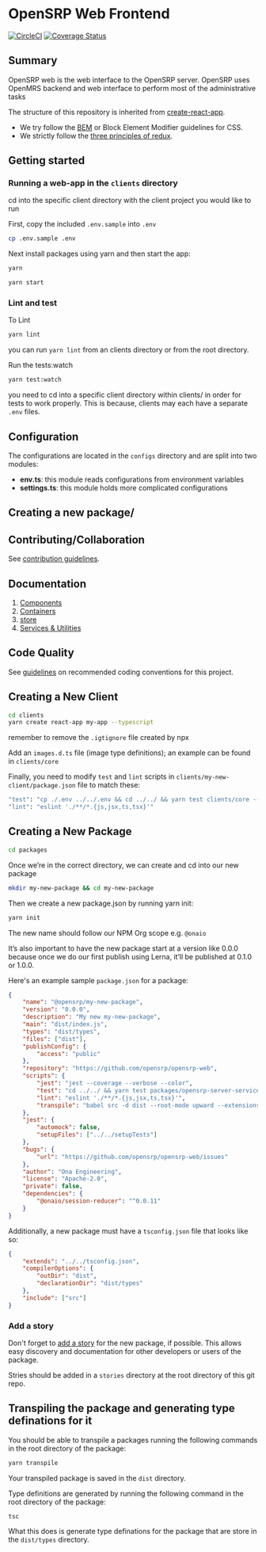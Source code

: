 # OpenSRP Web Frontend

[![CircleCI](https://circleci.com/gh/OpenSRP/opensrp-web.svg?style=svg)](https://circleci.com/gh/OpenSRP/opensrp-web)
[![Coverage Status](https://coveralls.io/repos/github/OpenSRP/opensrp-web/badge.svg?branch=master)](https://coveralls.io/github/OpenSRP/opensrp-web?branch=master)

## Summary

OpenSRP web is the web interface to the OpenSRP server. OpenSRP uses OpenMRS backend and web interface to perform most of the administrative tasks

The structure of this repository is inherited from [create-react-app](https://github.com/facebook/create-react-app).

-   We try follow the [BEM](https://en.bem.info/methodology/quick-start/) or Block Element Modifier guidelines for CSS.
-   We strictly follow the [three principles of redux](https://redux.js.org/introduction/three-principles).

## Getting started

### Running a web-app in the `clients` directory

cd into the specific client directory with the client project you would like to run

First, copy the included `.env.sample` into `.env`

```sh
cp .env.sample .env
```

Next install packages using yarn and then start the app:

```sh
yarn

yarn start
```

### Lint and test

To Lint

```sh
yarn lint
```

you can run `yarn lint` from an clients directory or from the root directory.

Run the tests:watch

```sh
yarn test:watch
```

you need to cd into a specific client directory within clients/ in order for tests to work properly.
This is because, clients may each have a separate `.env` files.

## Configuration

The configurations are located in the `configs` directory and are split into two modules:

-   **env.ts**: this module reads configurations from environment variables
-   **settings.ts**: this module holds more complicated configurations

## Creating a new package/

## Contributing/Collaboration

See [contribution guidelines](https://github.com/OpenSRP/opensrp-web/blob/docs/docs/contributing.md).

## Documentation

1. [Components](docs/Architecture/components.md)
2. [Containers](docs/Architecture/containers.md)
3. [store](docs/Architecture/store.md)
4. [Services & Utilities](docs/Architecture/services_utilities.md)

## Code Quality

See [guidelines](docs/codeQuality.md) on recommended coding conventions for this project.

## Creating a New Client

```sh
cd clients
yarn create react-app my-app --typescript
```

remember to remove the `.igtignore` file created by npx

Add an `images.d.ts` file (image type definitions); an example can be found in `clients/core`

Finally, you need to modify `test` and `lint` scripts in `clients/my-new-client/package.json` file to match these:

```sh
"test": "cp ./.env ../../.env && cd ../../ && yarn test clients/core --verbose --collectCoverage=true && cd clients/core",,
"lint": "eslint './**/*.{js,jsx,ts,tsx}'"
```

## Creating a New Package

```sh
cd packages
```

Once we’re in the correct directory, we can create and cd into our new package

```sh
mkdir my-new-package && cd my-new-package
```

Then we create a new package.json by running yarn init:

```sh
yarn init
```

The new name should follow our NPM Org scope e.g. `@onaio`

It’s also important to have the new package start at a version like 0.0.0 because once we do our first publish using Lerna, it’ll be published at 0.1.0 or 1.0.0.

Here's an example sample `package.json` for a package:

```json
{
    "name": "@opensrp/my-new-package",
    "version": "0.0.0",
    "description": "My new my-new-package",
    "main": "dist/index.js",
    "types": "dist/types",
    "files": ["dist"],
    "publishConfig": {
        "access": "public"
    },
    "repository": "https://github.com/opensrp/opensrp-web",
    "scripts": {
        "jest": "jest --coverage --verbose --color",
        "test": "cd ../../ && yarn test packages/opensrp-server-service --verbose --collectCoverage=true && cd packages/opensrp-server-service",
        "lint": "eslint './**/*.{js,jsx,ts,tsx}'",
        "transpile": "babel src -d dist --root-mode upward --extensions '.ts,.tsx' --ignore '**/*.test.ts,**/*.test.tsx,**/tests,**/__tests__'"
    },
    "jest": {
        "automock": false,
        "setupFiles": ["../../setupTests"]
    },
    "bugs": {
        "url": "https://github.com/opensrp/opensrp-web/issues"
    },
    "author": "Ona Engineering",
    "license": "Apache-2.0",
    "private": false,
    "dependencies": {
        "@onaio/session-reducer": "^0.0.11"
    }
}
```

Additionally, a new package must have a `tsconfig.json` file that looks like so:

```json
{
    "extends": "../../tsconfig.json",
    "compilerOptions": {
        "outDir": "dist",
        "declarationDir": "dist/types"
    },
    "include": ["src"]
}
```

### Add a story

Don't forget to [add a story](https://storybook.js.org/docs/basics/writing-stories/) for the new package, if possible. This allows easy discovery and documentation for other developers or users of the package.

Stries should be added in a `stories` directory at the root directory of this git repo.

## Transpiling the package and generating type definations for it

You should be able to transpile a packages running the following commands in the root directory of the package:

```sh
yarn transpile
```

Your transpiled package is saved in the `dist` directory.

Type definitions are generated by running the following command in the root directory of the package:

```sh
tsc
```

What this does is generate type definations for the package that are store in the `dist/types` directory.
